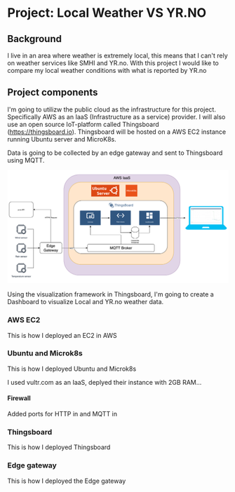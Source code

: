 # Project: Local Weather VS YR.NO

## Background

I live in an area where weather is extremely local, this means that I can't rely on weather services like SMHI and YR.no. With this project I would like to compare my local weather conditions with what is reported by YR.no

## Project components

I'm going to utilizw the public cloud as the infrastructure for this project. Specifically AWS as an IaaS (Infrastructure as a service) provider. I will also use an open source IoT-platform called Thingsboard (https://thingsboard.io). Thingsboard will be hosted on a AWS EC2 instance running Ubuntu server and MicroK8s.

Data is going to be collected by an edge gateway and sent to Thingsboard using MQTT.

![diagram.png](diagram.png)

Using the visualization framework in Thingsboard, I'm going to create a Dashboard to visualize Local and YR.no weather data. 

### AWS EC2

This is how I deployed an EC2 in AWS

### Ubuntu and Microk8s

This is how I deployed Ubuntu and Microk8s

I used vultr.com as an IaaS, deplyed their instance with 2GB RAM...

#### Firewall

Added ports for HTTP in and MQTT in

### Thingsboard

This is how I deployed Thingsboard

### Edge gateway

This is how I deployed the Edge gateway